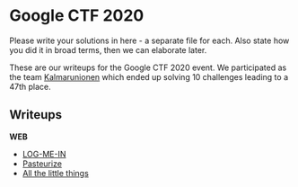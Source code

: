 # Google CTF 2020
Please write your solutions in here - a separate file for each. Also state how you did it in broad terms, then we can elaborate later.

These are our writeups for the Google CTF 2020 event. We participated as the team [Kalmarunionen](https://capturetheflag.withgoogle.com/scoreboard/kalmarunionen) which ended up solving 10 challenges leading to a 47th place.

## Writeups
**WEB**
- [LOG-ME-IN](web/log-me-in.md)
- [Pasteurize](web/pasteurize.md)
- [All the little things](web/all-the-little-things.md)